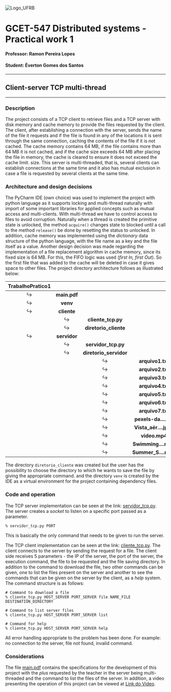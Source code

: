 ![Logo_UFRB](https://www.ufrb.edu.br/ascom/images/marca2017/marca-HORIZONTAL-UFRB-PNG.png)

# GCET-547 Distributed systems - Practical work 1 

#### Professor: Ramon Pereira Lopes
#### Student: Éverton Gomes dos Santos

***

## Client-server TCP multi-thread

***

### Description
The project consists of a TCP client to retrieve files and a TCP server with disk memory and cache memory to provide the files requested by the client.
The client, after establishing a connection with the server, sends the name of the file it requests and if the file is found in any of the locations it is sent through the same connection, caching the contents of the file if it is not cached.
The cache memory contains 64 MB, if the file contains more than 64 MB it is not cached, and if the cache size exceeds 64 MB after placing the file in memory, the cache is cleared to ensure it does not exceed the cache limit. size. 
This server is multi-threaded, that is, several clients can establish connections at the same time and it also has mutual exclusion in case a file is requested by several clients at the same time.

### Architecture and design decisions
The PyCharm IDE (own choice) was used to implement the project with python language as it supports locking and multi-thread naturally with import of some important libraries for applied concepts such as mutual access and multi-clients.
With multi-thread we have to control access to files to avoid corruption. Naturally when a thread is created the primitive state is unlocked, the method `acquire()` changes state to blocked until a call to the method `release()` be done by resetting the status to unlocked.
In addition, cache memory was implemented using the _dictionary_ data structure of the python language, with the file name as a key and the file itself as a value.
Another design decision was made regarding the implementation of a file replacement algorithm in cache memory, since its fixed size is 64 MB. For this, the FIFO logic was used (_first In, first Out_). 
So the first file that was added to the cache will be deleted in case it gives space to other files.
The project directory architecture follows as illustrated below:

| TrabalhoPratico1 |  |  |  |
:---: | :---: | :---: | :---:
| :arrow_right_hook: | __main.pdf__ |  |  |
| :arrow_right_hook: | __venv__ |  |  |
| :arrow_right_hook: | __cliente__ |  |  |
|  | :arrow_right_hook: | __cliente_tcp.py__ |  |
|  | :arrow_right_hook: | __diretorio_cliente__ |  |
| :arrow_right_hook: | __servidor__ |  |  |
|  | :arrow_right_hook: | __servidor_tcp.py__ |  |
|  | :arrow_right_hook: | __diretorio_servidor__ |  |
|  |  | :arrow_right_hook: | __arquivo1.txt__ |
|  |  | :arrow_right_hook: | __arquivo2.txt__ |
|  |  | :arrow_right_hook: | __arquivo3.txt__ |
|  |  | :arrow_right_hook: | __arquivo4.txt__ |
|  |  | :arrow_right_hook: | __arquivo5.txt__ |
|  |  | :arrow_right_hook: | __arquivo6.txt__ |
|  |  | :arrow_right_hook: | __arquivo7.txt__ |
|  |  | :arrow_right_hook: | __pexels-da....jpg__ |
|  |  | :arrow_right_hook: | __Vista_aér....jpeg__ |
|  |  | :arrow_right_hook: | __video.mp4__ |
|  |  | :arrow_right_hook: | __Swimming....mp3__ |
|  |  | :arrow_right_hook: | __Summer_S....mp3__ |

The directory `diretorio_cliente` was created but the user has the possibility to choose the directory to which he wants to save the file by giving the appropriate command. and the directory `venv` is created by the IDE as a virtual environment for the project containing dependency files.

### Code and operation

The TCP server implementation can be seen at the link: [servidor_tcp.py](https://github.com/Santos-Everton/TrabalhoPratico1/blob/main/servidor/servidor_tcp.py). 
The server creates a _socket_ to listen on a specific port passed as a parameter.
```
% servidor_tcp.py PORT
```
This is basically the only command that needs to be given to run the server.

The TCP client implementation can be seen at the link: [cliente_tcp.py](https://github.com/Santos-Everton/TrabalhoPratico1/blob/main/cliente/cliente_tcp.py).
The client connects to the server by sending the request for a file. The client side receives 5 parameters - the IP of the server, the port of the server, the execution command, the file to be requested and the file saving directory. In addition to the command to download the file, two other commands can be given, one to list the files present on the server and another to see the commands that can be given on the server by the client, as a _help_ system.
The command structure is as follows:
```
# Command to download a file
% cliente_tcp.py HOST_SERVER PORT_SERVER file NAME_FILE DESTINATION_DIRECTORY

# Command to list server files
% cliente_tcp.py HOST_SERVER PORT_SERVER list

# Command for help
% cliente_tcp.py HOST_SERVER PORT_SERVER help
```
All error handling appropriate to the problem has been done. For example: no connection to the server, file not found, invalid command.

### Considerations
The file [main.pdf](https://github.com/Santos-Everton/TrabalhoPratico1/blob/main/main.pdf) contains the specifications for the development of this project with the _plus_ requested by the teacher in the server being multi-threaded and the command to list the files of the server. In addition, a video presenting the operation of this project can be viewed at [Link do Video]().
